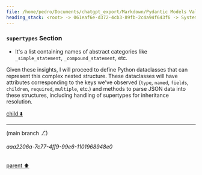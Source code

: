 ```yaml
---
file: /home/pedro/Documents/chatgpt_export/Markdown/Pydantic Models Validate Grammar.md
heading_stack: <root> -> 061eaf6e-d372-4cb3-89fb-2c4a94f643f6 -> System -> cc0cd000-c5d4-4660-bc2e-8fe013b3c090 -> System -> aaa29d07-977b-4c5b-84ea-2dbd6660aa55 -> User -> Basic Info -> Internal Nodes -> Task -> a59e5ca8-0836-43aa-95ae-557da12f334d -> Tool -> df057f39-09fe-452a-a373-0e8af0517ed8 -> Assistant -> eac7e948-a00f-48dc-9291-b50e427443d8 -> Tool -> 269ca8b2-1769-4ac8-8a5d-deb74bea2c07 -> Assistant -> f12a4d59-1929-403d-abba-eb91897bd209 -> Assistant -> 7a1efd11-fe1f-45ce-8b70-9980dd6701b5 -> Tool -> d2cd1215-a1ae-4c2a-b2e0-8fdba68f2e90 -> Assistant -> a37fa0ec-cfd0-4c94-9569-4b2f95e88c3b -> Assistant -> 2cc0efdf-d6d5-4231-bbfc-49f199cba9b3 -> Tool -> 1a5fb753-2396-462e-8a40-245073e84638 -> Assistant -> aaa214e6-f126-4374-aa7a-a864d4a4a650 -> User -> c9a1a2b6-9829-4136-84a4-7fb52290ecc2 -> Assistant -> 0aac7ebc-176b-4f59-8385-8754815705e0 -> Tool -> 90c0afda-35b5-4d6c-b767-652a10ec7009 -> Assistant -> aaa251f8-f462-4594-a7f4-5110ef19aa88 -> User -> 6f4a1dde-3ce3-4099-8dba-56f8f2ecce2e -> Assistant -> 06d698da-0d98-48ba-8744-ea08aeb456a5 -> Tool -> 91c2c938-df80-4721-9821-48906b31862c -> Assistant -> aaa2bc5d-a4c0-4982-907a-b33f5407edf6 -> User -> a2c08485-4965-42e5-9297-a02f55ebe428 -> Assistant -> adbaeae2-7686-4bd8-a984-217f8adb12f8 -> Tool -> 8fd7c313-58e6-4151-b647-c80fa34c4a77 -> Assistant -> aaa23544-1053-4bfa-8cd2-0ee10a09de03 -> User -> e3569785-9e36-4f56-b9f4-aac6c4ece636 -> Assistant -> bff1d3d5-822f-4a91-a2d9-475d5930d718 -> Tool -> b9a775e9-19be-40dd-8b3e-e0052d643237 -> Assistant -> b2094f78-f968-4f15-b6e8-00bbbaeae587 -> Assistant -> ecb86225-1d3e-4cae-9dd8-85be28ea1405 -> Tool -> f25a9b3e-1b38-47e9-9018-42bb6bf7bb6a -> Assistant -> aaa20921-bbd5-452a-ad2c-99306efcc68e -> User -> Basic Info -> Internal Nodes -> Task -> aaa2b331-588c-4763-af86-083520fde6d3 -> User -> a3cc112f-e10c-47bb-bd4b-87633a842c3d -> Assistant -> 9712eaec-58a8-46ae-ba70-05a87f6e53e0 -> Assistant -> 02586475-71f2-4d89-9e5a-b36814539eec -> Tool -> b0f3fa0d-f604-48eb-9211-28d8e99cbed0 -> Assistant -> c01dfe43-9ddc-4f0e-b603-2dd7e2405323 -> Assistant -> 2f87adc9-039f-4800-b410-7ba4389079ac -> Tool -> 67f4c6a9-4141-4a35-9874-237d650290c8 -> Assistant -> 1436b560-084e-4d62-a7e7-d1b56a3a5cc2 -> Assistant -> 32a3c7fe-b183-418a-aaf2-3ab45bffa22b -> Tool -> d36a0c35-d4b3-4b21-8bac-ace4f536d72e -> Assistant -> `rules` Section -> `supertypes` Section
---
```

### `supertypes` Section
- It's a list containing names of abstract categories like `_simple_statement`, `_compound_statement`, etc.

Given these insights, I will proceed to define Python dataclasses that can represent this complex nested structure. These dataclasses will have attributes corresponding to the keys we've observed (`type`, `named`, `fields`, `children`, `required`, `multiple`, etc.) and methods to parse JSON data into these structures, including handling of supertypes for inheritance resolution.

[child ⬇️](#aaa2206a-7c77-4ff9-99e6-1101968948e0)

---

(main branch ⎇)
###### aaa2206a-7c77-4ff9-99e6-1101968948e0
[parent ⬆️](#d36a0c35-d4b3-4b21-8bac-ace4f536d72e)
